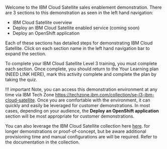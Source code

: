 Welcome to the IBM Cloud Satellite sales enablement demonstration.  There are 3 sections to this demonstration as seen in the left hand navigation:

 - IBM Cloud Satellite overview
 - Deploy an IBM Cloud Satellite enabled service (coming soon)
 - Deploy an OpenShift application

Each of these sections has detailed steps for demonstrating IBM Cloud Satellite. Click on each section name in the left hand navigation bar to expand the section.

To complete your IBM Cloud Satellite Level 3 training, you must complete each section.  Once complete, you should return to the Your Learning plan (NEED LINK HERE), mark this activity complete and complete the plan by taking the quiz.

!!! important
    Note, you can access this demonstration environment at any time via IBM Tech Zone <a href="https://techzone.ibm.com/collection/se-l3-ibm-cloud-satellite" target="_blank">https://techzone.ibm.com/collection/se-l3-ibm-cloud-satellite</a>. Once you are comfortable with the environment, it can quickly and easily be leveraged for customer demonstrations. In most cases, depending on your audience, the **Deploy an OpenShift application** section will be most appropriate for customer demonstrations.

You can also leverage the IBM Cloud Satellite collection here <a href="https://techzone.ibm.com/collection/SetupIBMCloudSatelliteLocationInAWS" target="_blank">here</a>. for longer demonstrations or proof-of-concept, but be aware additional provisioning time and manual configurations are will be required.  Refer to the documentation in the collection.
